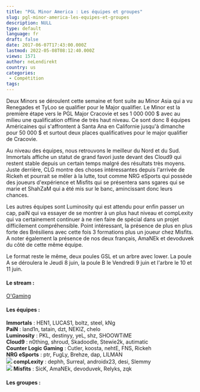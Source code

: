 ```yaml
---
title: "PGL Minor America : Les équipes et groupes"
slug: pgl-minor-america-les-equipes-et-groupes
description: NULL
type: default
language: fr
draft: false
date: 2017-06-07T17:43:00.000Z
lastmod: 2022-05-08T08:12:40.000Z
views: 1571
author: neLendirekt
country: us
categories:
 - Compétition
tags:
---
```

Deux Minors se déroulent cette semaine et font suite au Minor Asia qui a vu Renegades et TyLoo se qualifier pour le Major qualifier. Le Minor est la première étape vers le PGL Major Cracovie et ses 1 000 000 $ avec au milieu une qualification offline de très haut niveau. Ce sont donc 8 équipes Américaines qui s'affrontent à Santa Ana en Californie jusqu'à dimanche pour 50 000 $ et surtout deux places qualificatives pour le major qualifier de Cracovie.

Au niveau des équipes, nous retrouvons le meilleur du Nord et du Sud. Immortals affiche un statut de grand favori juste devant des Cloud9 qui restent stable depuis un certain temps malgré des résultats très moyens. Juste derrière, CLG montre des choses intéressantes depuis l'arrivée de Rickeh et pourrait se mêler à la lutte, tout comme NRG eSports qui possède des joueurs d'expérience et Misfits qui se présentera sans sgares qui se marie et ShahZaM qui a été mis sur le banc, amincissant donc leurs chances.

Les autres équipes sont Luminosity qui est attendu pour enfin passer un cap, paiN qui va essayer de se montrer à un plus haut niveau et compLexity qui va certainement continuer à ne rien faire de spécial dans un projet difficilement compréhensible. Point intéressant, la présence de plus en plus forte des Brésiliens avec cette fois 3 formations plus un joueur chez Misfits. A noter également la présence de nos deux français, AmaNEk et devoduvek du côté de cette même équipe.

Le format reste le même, deux poules GSL et un arbre avec lower. La poule A se déroulera le Jeudi 8 juin, la poule B le Vendredi 9 juin et l'arbre le 10 et 11 juin. 

#### **Le stream :** 

[O'Gaming](https://www.twitch.tv/ogamingcs)

#### **Les équipes :** 

**Immortals** : HEN1, LUCAS1, boltz, steel, kNg  
**PaiN** : land1n, tatain, dzt, NEKIZ, chelo  
**Luminosity** : PKL, destinyy, yeL, shz, SHOOWTiME  
**Cloud9** : n0thing, shroud, Skadoodle, Stewie2k, autimatic  
**Counter Logic Gaming** : Cutler, koosta, nehtE, FNS, Rickeh  
**NRG eSports** : ptr, FugLy, Brehze, dap, LILMAN  
**![](/storage/countries/flag/na_flag_58176583b5a4d.png) compLexity** : dephh, Surreal, androidx23, desi, Slemmy  
**![](/storage/countries/flag/world_flag_580d21e9b0bf5.png) Misfits** : SicK, AmaNEk, devoduvek, Relyks, zqk

#### **Les groupes :**
